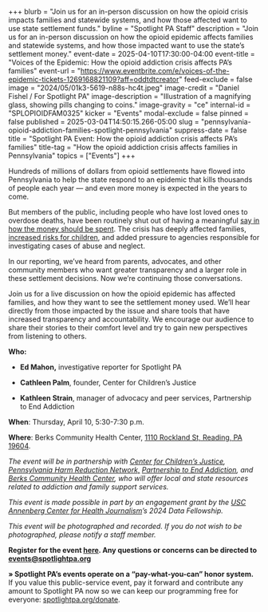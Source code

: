 +++
blurb = "Join us for an in-person discussion on how the opioid crisis impacts families and statewide systems, and how those affected want to use state settlement funds."
byline = "Spotlight PA Staff"
description = "Join us for an in-person discussion on how the opioid epidemic affects families and statewide systems, and how those impacted want to use the state’s settlement money."
event-date = 2025-04-10T17:30:00-04:00
event-title = "Voices of the Epidemic: How the opioid addiction crisis affects PA’s families"
event-url = "https://www.eventbrite.com/e/voices-of-the-epidemic-tickets-1269168821109?aff=oddtdtcreator"
feed-exclude = false
image = "2024/05/01k3-5619-n88s-hc4t.jpeg"
image-credit = "Daniel Fishel / For Spotlight PA"
image-description = "Illustration of a magnifying glass, showing pills changing to coins."
image-gravity = "ce"
internal-id = "SPLOPIOIDFAM0325"
kicker = "Events"
modal-exclude = false
pinned = false
published = 2025-03-04T14:50:15.266-05:00
slug = "pennsylvania-opioid-addiction-families-spotlight-pennsylvania"
suppress-date = false
title = "Spotlight PA Event: How the opioid addiction crisis affects PA’s families"
title-tag = "How the opioid addiction crisis affects families in Pennsylvania"
topics = ["Events"]
+++

Hundreds of millions of dollars from opioid settlements have flowed into Pennsylvania to help the state respond to an epidemic that kills thousands of people each year — and even more money is expected in the years to come.

But members of the public, including people who have lost loved ones to overdose deaths, have been routinely shut out of having a meaningful <a href="https://www.spotlightpa.org/news/2024/08/opioid-settlement-cash-public-comments-ignored/">say in how the money should be spent</a>. The crisis has deeply affected families, <a href="https://www.spotlightpa.org/news/2025/02/pennsylvania-child-welfare-crisis-opioid-settlement-funding/">increased risks for children</a>, and added pressure to agencies responsible for investigating cases of abuse and neglect.

In our reporting, we’ve heard from parents, advocates, and other community members who want greater transparency and a larger role in these settlement decisions. Now we’re continuing those conversations.

Join us for a live discussion on how the opioid epidemic has affected families, and how they want to see the settlement money used. We’ll hear directly from those impacted by the issue and share tools that have increased transparency and accountability. We encourage our audience to share their stories to their comfort level and try to gain new perspectives from listening to others.

<strong>Who:</strong>

- <strong>Ed Mahon,</strong> investigative reporter for Spotlight PA

- <strong>Cathleen Palm</strong>, founder, Center for Children’s Justice

- <strong>Kathleen Strain</strong>, manager of advocacy and peer services, Partnership to End Addiction

<strong>When</strong>: Thursday, April 10, 5:30-7:30 p.m.

<strong>Where</strong>: Berks Community Health Center, <a href="https://www.google.com/maps/place/1110+Rockland+St+Reading+PA+19604-1501">1110 Rockland St, Reading, PA 19604</a>.

<em>The event will be in partnership with </em><a href="http://www.c4cj.org/"><em>Center for Children’s Justice</em></a><em>, </em><a href="https://www.pahrn.org/"><em>Pennsylvania Harm Reduction Network,</em></a><em> </em><a href="https://drugfree.org/"><em>Partnership to End Addiction</em></a><em>, and </em><a href="https://berkschc.net/"><em>Berks Community Health Center</em></a><em>, who will offer local and state resources related to addiction and family support services.</em>

<em>This event is made possible in part by an engagement grant by the </em><a href="https://centerforhealthjournalism.org/about-center"><em>USC Annenberg Center for Health Journalism</em></a><em>’s 2024 Data Fellowship.</em>

<em>This event will be photographed and recorded. If you do not wish to be photographed, please notify a staff member.</em>

<strong>Register for the event </strong><a href="https://www.eventbrite.com/e/voices-of-the-epidemic-tickets-1269168821109?aff=oddtdtcreator"><strong>here</strong></a><strong>. Any questions or concerns can be directed to </strong><a href="mailto:events@spotlightpa.org"><strong>events@spotlightpa.org</strong></a>

<strong>» Spotlight PA’s events operate on a “pay-what-you-can” honor system.</strong> If you value this public-service event, pay it forward and contribute any amount to Spotlight PA now so we can keep our programming free for everyone: <a href="http://spotlightpa.org/donate">spotlightpa.org/donate</a>.

